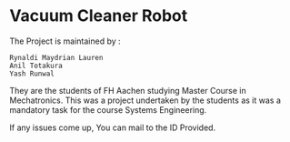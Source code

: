 # Vacuum Cleaner Robot

The Project is maintained by :
    
    Rynaldi Maydrian Lauren
    Anil Totakura
    Yash Runwal
    
They are the students of FH Aachen studying Master Course in Mechatronics. 
This was a project undertaken by the students as it was a mandatory task for the course Systems Engineering.

If any issues come up, You can mail to the ID Provided.